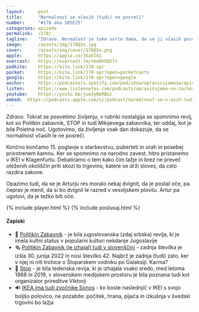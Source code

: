 ```yaml
---
layout: 	post
title:  	"Normalnost se včasih (tudi) ne posreči"
number: 	"#178 aka S05E25"
categories:	epizode
permalink:	/178/
tagline: 	"Zdravo. Normalost je take sorte dama, da se ji včasih posreči, včasih (oziroma pogosteje) pa tudi ne. O tem in o Poletni noči ter Politikinem Zabavniku. Nostalgično, pač."
image:		/assets/img/178@2x.jpg
cover:		/assets/img/cover/178@2x.png
apple:		https://apple.co/3SaSlk1
overcast:	https://overcast.fm/+beHhhQSlY
podkite:	https://kite.link/178-opr
pocket:		https://kite.link/178-opr?open=pocketcasts
google:		https://kite.link/178-opr?open=google
anchor:		https://podcasters.spotify.com/pod/show/opravicujemose/episodes/Normalost-se-vasih-tudi-ne-posrei-e2atn9d
listen:		https://www.listennotes.com/podcasts/opravičujemo-se-za/normalost-se-včasih-tudi-ne-NJHeF-uyz1p/embed/
youtube:	https://youtu.be/jue3yNeRBSc
embed:	https://podcasts.apple.com/si/podcast/normalnost-se-v-asih-tudi-ne-posre-i/id1514750013?i=1000632226247
---
```


Zdravo. Tokrat se posvetimo življenju, v rubriki nostalgija se spomnimo revij, kot so Politkin zabavnik, STOP in tudi Mikijevega zabavnika, ter oddaj, kot je bila Poletna noč. Ugotovimo, da življenje vsak dan dokazuje, da se normalnost včasih le ne posreči. 

Končno končamo 15. poglavje o starševstvu, puberteti in urah in posebej priostrenem kamnu. Ker se spomnimo na narodno zavest, hitro pristanemo v IKEI v Klagenfurtu. Debatiramo o tem kako čim lažje in brez ne preveč oteženih okoliščin priti skozi to trgovino, katere se drži sloves, da celo razdira zakone. 

Opazimo tudi, da se je Arturju res moralo nekaj dvignit, da je postal oče, pa čeprav je menil, da si bo dvignil le razred v vesoljskem plovilu. Artur pa ugotovi, da je težko biti oče. 

{% include player.html %}
{% include poslusaj.html %}

<!--break-->

#### Zapiski

- 📰 [Politikin Zabavnik](https://en.wikipedia.org/wiki/Politikin_Zabavnik) - je bila jugoslovanska (zdaj srbska) revija, ki je imela kultni status v popularni kulturi nekdanje Jugoslavije
- 🗞️ [Politikin Zabavnik (je izhajal) tudi v slovenščini](https://trafika24.si/revija/politikin-zabavnik) - zadnja številka je izšla 30. junija 2022 in nosi številko 42. Najbrž je zadnja (tudi) zato, ker v njej ni niti trohice o Štoparskem vodniku po Galaksiji. Karma? 
- 🛑 [Stop](https://sl.wikipedia.org/wiki/Stop_(revija)) - je bila tedenska revija, ki je izhajala vsako sredo, med letoma 1968 in 2019, v slovenskem medijskem prostoru je bila poznana tudi kot organizator prireditve Viktorji 
- 🔊 [IKEA ima tudi zvočnike Sonos](https://www.ikea.com/si/sl/search/?q=sonos) - ko boste naslednjič v IKEI s svojo boljšo polovico, ne pozabite: počitek, hrana, pijača in izkušnja v švedski trgovini bo lažja 